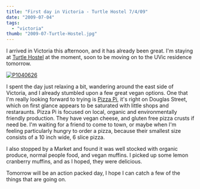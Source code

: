 ```yaml
---
title: "First day in Victoria - Turtle Hostel 7/4/09"
date: "2009-07-04"
tags:
  - "victoria"
thumb: "2009-07-Turtle-Hostel.jpg"
---
```


I arrived in Victoria this afternoon, and it has already been great. I'm staying at [Turtle Hostel](http://www.turtlehostel.ca/) at the moment, soon to be moving on to the UVic residence tomorrow.

[![P1040626](images/5066973508_9a750e383b.jpg)](http://www.flickr.com/photos/prairiev/5066973508/ "P1040626 by MeShellG, on Flickr")

I spent the day just relaxing a bit, wandering around the east side of Victoria, and I already stumbled upon a few great vegan options. One that I'm really looking forward to trying is [Pizza Pi](http://www.pizzapi.ca/), it's right on Douglas Street, which on first glance appears to be saturated with little shops and restaraunts. Pizza Pi is focused on local, organic and environmentally friendly production. They have vegan cheese, and gluten free pizza crusts if need be. I'm waiting for a friend to come to town, or maybe when I'm feeling particularly hungry to order a pizza, because their smallest size consists of a 10 inch wide, 6 slice pizza.

I also stopped by a Market and found it was well stocked with organic produce, normal people food, and vegan muffins. I picked up some lemon cranberry muffins, and as I hoped, they were delicious.

Tomorrow will be an action packed day, I hope I can catch a few of the things that are going on.
